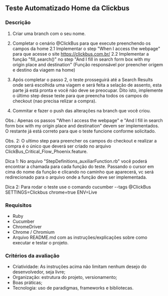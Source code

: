 ## Teste Automatizado Home da Clickbus

### Descrição

1. Criar uma branch com o seu nome.

2. Completar o cenário @ClickBus para que execute preenchendo os campos da home
	2.1 Implementar o step "When I access the webpage" para que acesse o site https://clickbus.com.br/
	2.2 Implementar a função "fill_search()" no step "And I fill in search form box with my origin place and destination" (Função responsável por preencher origem e destino da viagem na home)

3. Após completar o passo 2, o teste prosseguirá até a Search Results onde será escolhida uma viagem e será feita a selação de assento, esta parte já está pronta e você não deve se preocupar. Dito isto, implemente o último step desse teste para que preencha todos os campos do checkout (nao precisa relizar a compra).

4. Commitar e fazer o push das alterações na branch que você criou.

Obs.: Apenas os passos "When I access the webpage" e "And I fill in search form box with my origin place and destination" devem ser implementados. O restante já está correto para que o teste funcione conforme solicitado.

Obs. 2: O ultimo step para preencher os campos do checkout e realizar a compra é o único que deverá ser criado no arquivo ClickBus_Critical_Flow_Phoenix.feature.

Dica 1: No arquivo "StepDefinitions_auxiliarFunction.rb" você poderá encontrar a chamada para cada função do teste. Passando o cursor em cima do nome da função e clicando no caminho que aparecerá, vc será redirecionado para o arquivo onde a função deve ser implementada.

Dica 2: Para rodar o teste use o comando cucumber --tags @ClickBus SETTINGS=Clickbus chrome=true ENV=Live

### Requisitos

* Ruby
* Cucumber
* ChromeDriver
* Chrome / Chromium
* Arquivo README.md com as instruções/explicações sobre como executar e testar o projeto.

### Critérios da avaliação
* Criatividade: As instruções acima não limitam nenhum desejo do desenvolvedor, seja livre;
* Organização: estrutura do projeto, versionamento;
* Boas práticas;
* Tecnologia: uso de paradigmas, frameworks e bibliotecas.
